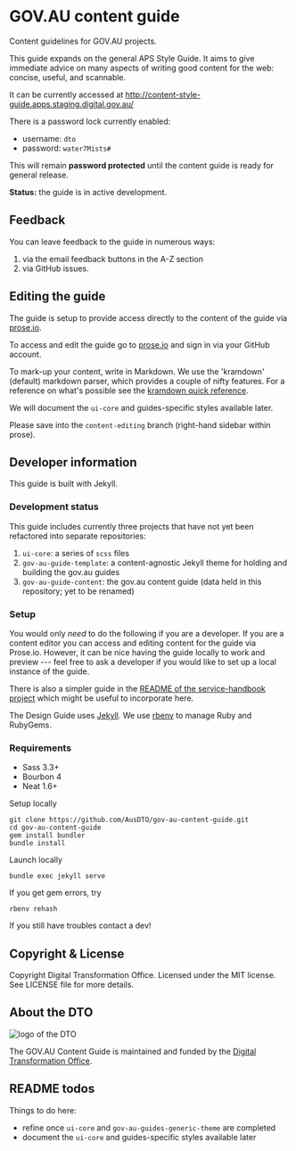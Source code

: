 # GOV.AU content guide

Content guidelines for GOV.AU projects.

This guide expands on the general APS Style Guide. It aims to give immediate advice on many aspects of writing good content for the web: concise, useful, and scannable.

It can be currently accessed at http://content-style-guide.apps.staging.digital.gov.au/

There is a password lock currently enabled:

- username: `dto`
- password: `water7Mists#`

This will remain **password protected** until the content guide is ready for general release.

**Status:** the guide is in active development.

## Feedback

You can leave feedback to the guide in numerous ways:

1. via the email feedback buttons in the A-Z section
2. via GitHub issues.

## Editing the guide

The guide is setup to provide access directly to the content of the guide via [prose.io](http://prose.io).

To access and edit the guide go to [prose.io](http://prose.io) and sign in via your GitHub account.

To mark-up your content, write in Markdown. We use the 'kramdown' (default) markdown parser, which provides a couple of nifty features. For a reference on what's possible see the [kramdown quick reference](http://kramdown.gettalong.org/quickref.html).

We will document the `ui-core` and guides-specific styles available later.

Please save into the `content-editing` branch (right-hand sidebar within prose).

## Developer information

This guide is built with Jekyll.

### Development status

This guide includes currently three projects that have not yet been refactored into separate repositories:

1. `ui-core`: a series of `scss` files
2. `gov-au-guide-template`: a content-agnostic Jekyll theme for holding and building the gov.au guides
3. `gov-au-guide-content`: the gov.au content guide (data held in this repository; yet to be renamed)

### Setup

You would only *need* to do the following if you are a developer. If you are a content editor you can access and editing content for the guide via Prose.io. However, it can be nice having the guide locally to work and preview --- feel free to ask a developer if you would like to set up a local instance of the guide.

There is also a simpler guide in the [README of the service-handbook project](https://github.com/AusDTO/service-handbook/blob/gh-pages/README.md) which might be useful to incorporate here.

The Design Guide uses [Jekyll](http://jekyllrb.com/). We use [rbenv](https://github.com/rbenv/rbenv) to manage Ruby and RubyGems.

### Requirements

- Sass 3.3+
- Bourbon 4
- Neat 1.6+

Setup locally

```
git clone https://github.com/AusDTO/gov-au-content-guide.git
cd gov-au-content-guide
gem install bundler
bundle install
```

Launch locally

```
bundle exec jekyll serve
```

If you get gem errors, try

```
rbenv rehash
```

If you still have troubles contact a dev!

## Copyright & License

Copyright Digital Transformation Office. Licensed under the MIT license. See LICENSE file for more details.

## About the DTO

![](https://www.dto.gov.au/images/govt-crest.png "logo of the DTO")

The GOV.AU Content Guide is maintained and funded by the [Digital Transformation Office](https://www.dto.gov.au/).

## README todos

Things to do here:

- refine once `ui-core` and `gov-au-guides-generic-theme` are completed
- document the `ui-core` and guides-specific styles available later
